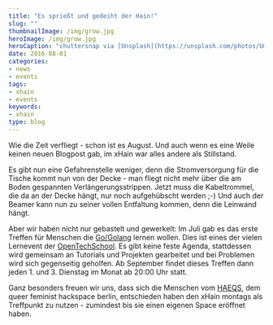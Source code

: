```yaml
---
title: "Es sprießt und gedeiht der Hain!"
slug: ""
thumbnailImage: /img/grow.jpg
heroImage: /img/grow.jpg
heroCaption: "chuttersnap via [Unsplash](https://unsplash.com/photos/UmncJq4KPcA) ([CC0](https://creativecommons.org/publicdomain/zero/1.0/deed.de))"
date: 2016-08-01
categories:
- news
- events
tags:
- xhain
- events
keywords:
- xhain
type: blog
---
```


Wie die Zeit verfliegt - schon ist es August. Und auch wenn es eine Weile keinen neuen Blogpost gab, im xHain war alles andere als Stillstand.

Es gibt nun eine Gefahrenstelle weniger, denn die Stromversorgung für die Tische kommt nun von der Decke - man fliegt nicht mehr über die am Boden gespannten Verlängerungsstrippen. Jetzt muss die Kabeltrommel, die da an der Decke hängt, nur noch aufgehübscht werden ;-)
Und auch der Beamer kann nun zu seiner vollen Entfaltung kommen, denn die Leinwand hängt.

<!--more-->
Aber wir haben nicht nur gebastelt und gewerkelt: Im Juli gab es das erste Treffen für Menschen die <a href="https://de.wikipedia.org/wiki/Go_(Programmiersprache)">Go/Golang</a> lernen wollen. Dies ist eines der vielen Lernevent der <a href="http://www.opentechschool.org/">OpenTechSchool</a>. Es gibt keine feste Agenda, stattdessen wird gemeinsam an Tutorials und Projekten gearbeitet und bei Problemen wird sich gegenseitig geholfen.
Ab September findet dieses Treffen dann jeden 1. und 3. Dienstag im Monat ab 20:00 Uhr statt.

Ganz besonders freuen wir uns, dass sich die Menschen vom <a href="https://haeqs.xyz/">HAEQS</a>, dem queer feminist hackspace berlin, entschieden haben den xHain montags als Treffpunkt zu nutzen - zumindest bis sie einen eigenen Space eröffnet haben.
